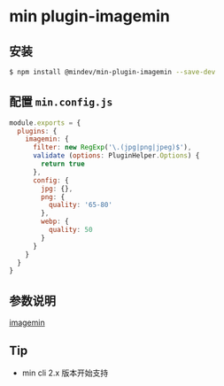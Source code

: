 # min plugin-imagemin

## 安装

``` bash
$ npm install @mindev/min-plugin-imagemin --save-dev
```

## 配置 `min.config.js`

``` js
module.exports = {
  plugins: {
    imagemin: {
      filter: new RegExp('\.(jpg|png|jpeg)$'),
      validate (options: PluginHelper.Options) {
        return true
      },
      config: {
        jpg: {},
        png: {
          quality: '65-80'
        },
        webp: {
          quality: 50
        }
      }
    }
  }
}
```

## 参数说明

[imagemin](https://github.com/imagemin/imagemin)

## Tip

- min cli 2.x 版本开始支持
